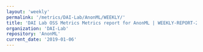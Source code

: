 ```yaml
---
layout: 'weekly'
permalink: '/metrics/DAI-Lab/AnonML/WEEKLY/'
title: 'DAI Lab OSS Metrics Metrics report for AnonML | WEEKLY-REPORT-2019-01-06'
organization: 'DAI-Lab'
repository: 'AnonML'
current_date: '2019-01-06'
---
```

